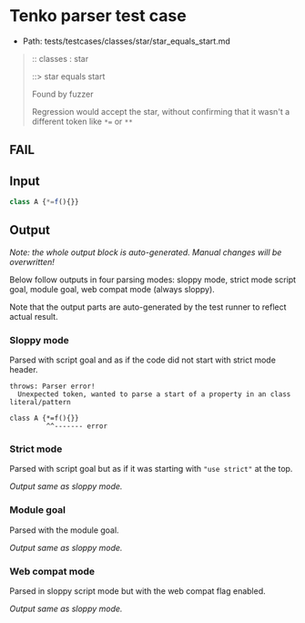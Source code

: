 # Tenko parser test case

- Path: tests/testcases/classes/star/star_equals_start.md

> :: classes : star
>
> ::> star equals start
>
> Found by fuzzer
>
> Regression would accept the star, without confirming that it wasn't a different token like `*=` or `**`

## FAIL

## Input

`````js
class A {*=f(){}}
`````

## Output

_Note: the whole output block is auto-generated. Manual changes will be overwritten!_

Below follow outputs in four parsing modes: sloppy mode, strict mode script goal, module goal, web compat mode (always sloppy).

Note that the output parts are auto-generated by the test runner to reflect actual result.

### Sloppy mode

Parsed with script goal and as if the code did not start with strict mode header.

`````
throws: Parser error!
  Unexpected token, wanted to parse a start of a property in an class literal/pattern

class A {*=f(){}}
         ^^------- error
`````

### Strict mode

Parsed with script goal but as if it was starting with `"use strict"` at the top.

_Output same as sloppy mode._

### Module goal

Parsed with the module goal.

_Output same as sloppy mode._

### Web compat mode

Parsed in sloppy script mode but with the web compat flag enabled.

_Output same as sloppy mode._
